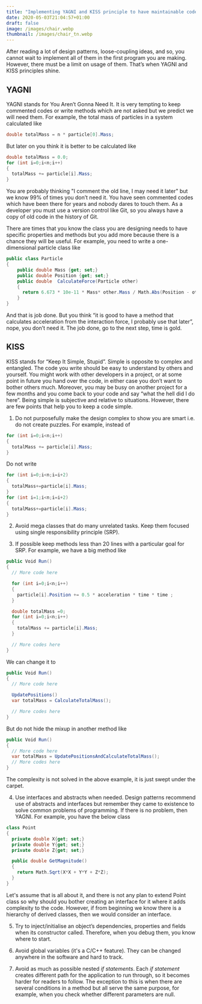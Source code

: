```yaml
---
title: "Implementing YAGNI and KISS principle to have maintainable code"
date: 2020-05-03T21:04:57+01:00
draft: false
image: /images/chair.webp
thumbnail: /images/chair_tn.webp
---
```


After reading a lot of design patterns, loose-coupling ideas, and so, you cannot wait to implement all of them in the first program you are making. However, there must be a limit on usage of them. That’s when YAGNI and KISS principles shine.

## YAGNI

YAGNI stands for You Aren’t Gonna Need It. It is very tempting to keep commented codes or write methods which are not asked but we predict we will need them. For example, the total mass of particles in a system calculated like  

```c#
double totalMass = n * particle[0].Mass;
```
But later on you think it is better to be calculated like

```c#
double totalMass = 0.0;
for (int i=0;i<n;i++)
{
  totalMass += particle[i].Mass;
}
```

You are probably thinking "I comment the old line, I may need it later" but we know 99%  of times you don’t need it. You have seen commented codes which have been there for years and nobody dares to touch them. As a developer you must use a version control like Git, so you always have a copy of old code in the history of Git.  

There are times that you know the class you are designing needs to have specific properties and methods but you add more because there is a chance they will be useful. For example, you need to write a one-dimensional particle class like

```c#
public class Particle
{
    public double Mass {get; set;}
    public double Position {get; set;}
    public double  CalculateForce(Particle other)
    {
      return 6.673 * 10e-11 * Mass* other.Mass / Math.Abs(Position - other.Position);
    }
}
```

And that is job done. But you think “it is good to have a method that calculates acceleration from the interaction force, I probably use that later”, nope, you don’t need it. The job done, go to the next step, time is gold.

## KISS

KISS stands for “Keep It Simple, Stupid”. Simple is opposite to complex and entangled. The code you write should be easy to understand by others and yourself. You might work with other developers in a project, or at some point in future you hand over the code, in either case you don’t want to bother others much. Moreover, you may be busy on another project for a few months and you come back to your code and say “what the hell did I do here”. Being simple is subjective and relative to situations. However, there are few points that help you to keep a code simple.

1.	Do not purposefully make the design complex to show you are smart i.e. do not create puzzles. For example, instead of

```c#
for (int i=0;i<n;i++)
{
  totalMass += particle[i].Mass;
}
```

Do not write

```c#
for (int i=0;i<n;i=i+2)
{
  totalMass+=particle[i].Mass;
}
for (int i=1;i<n;i=i+2)
{
  totalMass+=particle[i].Mass;
}
```

2.	Avoid mega classes that do many unrelated tasks. Keep them focused using single responsibility principle (SRP).

3.	If possible keep methods less than 20 lines with a particular goal for SRP. For example, we have a big method like

```c#
public Void Run()
{
  // More code here

  for (int i=0;i<n;i++)
  {
    particle[i].Position += 0.5 * acceleration * time * time ;
  }

  double totalMass =0;
  for (int i=0;i<n;i++)
  {
    totalMass += particle[i].Mass;
  }

  // More codes here
}
```

We can change it to

```c#
public Void Run()
{
  // More code here

  UpdatePositions()
  var totalMass = CalculateTotalMass();

  // More codes here
}
```

But do not hide the mixup in another method like

```c#
public Void Run()
{
  // More code here
  var totalMass = UpdatePositionsAndCalculateTotalMass();
  // More codes here
}
```

The complexity is not solved in the above example, it is just swept under the carpet.

4.	Use interfaces and abstracts when needed. Design patterns recommend use of abstracts and interfaces but remember they came to existence to solve common problems of programming. If there is no problem, then YAGNI. For example, you have the below class

```c#
class Point
{
  private double X{get; set;}
  private double Y{get; set;}
  private double Z{get; set;}

  public double GetMagnitude()
  {
  	return Math.Sqrt(X*X + Y*Y + Z*Z);
  }
}
```

Let's assume that is all about it, and there is not any plan to extend Point class so why should you bother creating an interface for it where it adds complexity to the code. However, if from beginning we know there is a hierarchy of derived classes, then we would consider an interface.

5.	Try to inject/initialise an object’s dependencies, properties and fields when its constructor called.  Therefore, when you debug them, you know where to start.

6.	Avoid global variables (it's a C/C++ feature). They can be changed anywhere in the software and hard to track.

7.	Avoid as much as possible nested *if statements*. Each *if statement* creates different path for the application to run through, so it becomes harder for readers to follow. The exception to this is when there are several conditions in a method but all serve the same purpose, for example, when you check whether different parameters are null.
